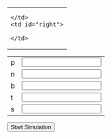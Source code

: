 <p hidden>
layout: page
title: "Simulation"
permalink: /simulation/
</p>

<table>
  <tbody>
    <td>
      
    </td>
    <td id="right">
    
    </td>
  </tbody>
</table>


<form id="form" action="http://localhost:8000/graphs/" method="get">
<input type="hidden" name="present" value="1">
  
<table border="0">
<tbody>
  <tr>
    <td nowrap="nowrap">p</td>
    <td><input value="" id="mean" name="p"></td>
  </tr>
  <tr>
    <td nowrap="nowrap">n</td>
    <td><input value="" id="number of trials" name="n"></td>
  </tr>
  <tr>
    <td nowrap="nowrap">b</td>
    <td><input value="" id="size of bins" name="b"></td>
  </tr>
  <tr>
    <td nowrap="nowrap">t</td>
    <td><input value="" id="size of trials" name="t"></td>
  </tr>
  <tr>
    <td nowrap="nowrap">s</td>
    <td><input value="" name="s"></td>
  </tr>
</tbody>
</table>

<input type="submit" value="Start Simulation" >

</form>

<script>
  var f = document.getElementById("form");
  f.onsubmit=SubmitForm;
  function SubmitForm(event){
  var url = f.action;
  var data = (fetch(url, {
          method:"POST", 
          body: new FormData(f)
    })
    .then(response => response.json())
  )
  .then(data => {
    //alert(data);

    var maincontainer = document.getElementById("right")
    for(var key in data){
      var tr = document.createElement("tr");
      
      if (key.includes("dataurl")) {
      //alert("<img src=" + data[key] + "alt='image'>")
      tr.innerHTML = '<img src="' + data[key] + '" alt='image'>';
      } else {
      tr.innerHTML = key + " = " + data[key];
      }
      
      maincontainer.appendChild(tr);
    }
  }
  )
  .catch(error => alert("ERROR", error));
  
  
  event.preventDefault();
  }
</script>
